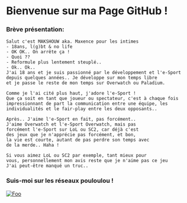 # Bienvenue sur ma Page GitHub !

### Brève présentation:
``` 
Salut c'est MAKSHOUW aka. Maxence pour les intimes
- 18ans, l(g)bt & no life
- OK OK.. On arrête ça !
- Quoi ??
- Reformule plus lentement steuplé..
- Ok.. Ok..
J'ai 18 ans et je suis passionné par le développement et l'e-Sport
depuis quelques années.. Je développe sur mon temps libre
et je passe le reste de mon temps sur Overwatch ou Paladium.

Comme je l'ai cité plus haut, j'adore l'e-Sport !
Que ça soit en tant que joueur ou spectateur, c'est à chaque fois
impressionnant de part la communication entre une équipe, les
individualités et le fair-play entre les deux opposants..

Après.. J'aime l'e-Sport en fait, pas forcément..
J'aime Overwatch et l'e-Sport Overwatch, mais pas
forcément l'e-Sport sur LoL ou SC2, car déjà c'est
des jeux que je n'apprécie pas forcément, et bon,
la vie est courte, autant de pas perdre son temps avec
de la merde.. Haha !

Si vous aimez LoL ou SC2 par exemple, tant mieux pour
vous, personnellement mon avis reste que je n'aime pas ce jeu
J'ai peut-être manqué un truc..
```

### Suis-moi sur les réseaux pouloulou !
<a href="https://twitter.com/MAKSHOUW" rel="@MAKSHOUW">![Foo](https://drive.makshouw.be/img/kniufdb9wxyb.png)</a>
